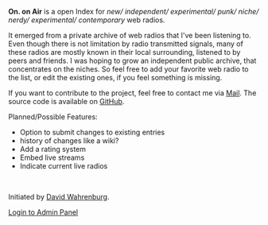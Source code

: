 **On. on Air** is a open Index for
_new/ independent/ experimental/ punk/ niche/ nerdy/ experimental/ contemporary_ web radios.

It emerged from a private archive of web radios that I've been listening to. Even though there is not limitation by radio transmitted signals, many of these radios are mostly known in their local surrounding, listened to by peers and friends.
I was hoping to grow an independent public archive, that concentrates on the niches.
So feel free to add your favorite web radio to the list, or edit the existing ones, if you feel something is missing.

If you want to contribute to the project, feel free to contact me via <a href="mailto:mail@davidwahrenburg.de">Mail</a>.
The source code is available
on <a href="https://www.github.com/schnavy/on-on-air" target="_blank">GitHub</a>.

Planned/Possible Features:

- Option to submit changes to existing entries
- history of changes like a wiki?
- Add a rating system
- Embed live streams
- Indicate current live radios

<br/>

Initiated by <a href="https://davidwahrenburg.de" target="_blank">David Wahrenburg</a>.

[Login to Admin Panel](/admin)



